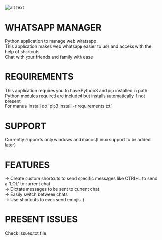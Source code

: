 
![alt text](https://upload.wikimedia.org/wikipedia/commons/thumb/6/6b/WhatsApp.svg/239px-WhatsApp.svg.png)

# WHATSAPP MANAGER

Python application to manage web whatsapp\
This application makes web whatsapp easier to use and access with the help of shortcuts\
Chat with your friends and family with ease

# REQUIREMENTS

This application requires you to have Python3 and pip installed in path\
Python modules required are included but installs automatically if not present\
For manual install do 'pip3 install -r requirements.txt'

# SUPPORT

Currently supports only windows and macos(Linux support to be added later)

# FEATURES

-> Create custom shortcuts to send specific messages like CTRL+L to send a 'LOL' to current chat\
-> Dictate messages to be sent to current chat\
-> Easily switch between chats\
-> Use shortcuts to even send emojis :)

# PRESENT ISSUES

Check issues.txt file
